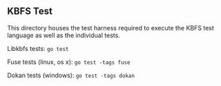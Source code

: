 ## KBFS Test

This directory houses the test harness required to execute the KBFS test language as well as the individual tests.

Libkbfs tests: ```go test```

Fuse tests (linux, os x): ```go test -tags fuse```

Dokan tests (windows): ```go test -tags dokan```
